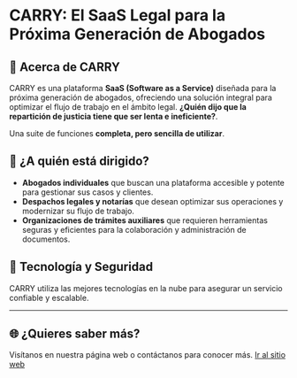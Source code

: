 # CARRY: El SaaS Legal para la Próxima Generación de Abogados

## 📜 Acerca de CARRY

CARRY es una plataforma **SaaS (Software as a Service)** diseñada para la próxima generación de abogados, ofreciendo una solución integral para optimizar el flujo de trabajo en el ámbito legal.
**¿Quién dijo que la repartición de justicia tiene que ser lenta e ineficiente?**.

Una suite de funciones **completa, pero sencilla de utilizar**.

## 💬 ¿A quién está dirigido?

- **Abogados individuales** que buscan una plataforma accesible y potente para gestionar sus casos y clientes.
- **Despachos legales y notarías** que desean optimizar sus operaciones y modernizar su flujo de trabajo.
- **Organizaciones de trámites auxiliares** que requieren herramientas seguras y eficientes para la colaboración y administración de documentos.

## 🔧 Tecnología y Seguridad

CARRY utiliza las mejores tecnologías en la nube para asegurar un servicio confiable y escalable.

---

## 🌐 ¿Quieres saber más?

Visítanos en nuestra página web o contáctanos para conocer más.
[Ir al sitio web](https://carry.legal)

